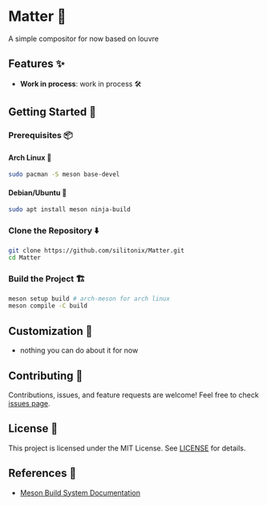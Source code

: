 # Matter 🚀
A simple compositor for now based on louvre

## Features ✨
- **Work in process**: work in process 🛠️

## Getting Started 🏁

### Prerequisites 📦

#### Arch Linux 🐧
```bash
sudo pacman -S meson base-devel
```

#### Debian/Ubuntu 🐧
```bash
sudo apt install meson ninja-build
```

### Clone the Repository ⬇️
```bash
git clone https://github.com/silitonix/Matter.git
cd Matter
```

### Build the Project 🏗️
```bash
meson setup build # arch-meson for arch linux
meson compile -C build
```

## Customization 🎨
- nothing you can do about it for now

## Contributing 🤝
Contributions, issues, and feature requests are welcome! Feel free to check [issues page](https://github.com/silitonix/Matter/issues).

## License 📄
This project is licensed under the MIT License. See [LICENSE](LICENSE) for details.

## References 🔗
- [Meson Build System Documentation](https://mesonbuild.com/)

